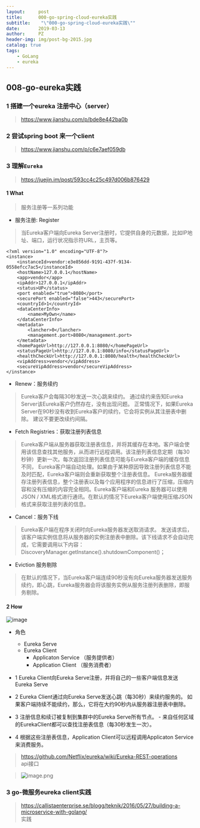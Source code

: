 ```yaml
---
layout:     post
title:      000-go-spring-cloud-eureka实践
subtitle:    "\"000-go-spring-cloud-eureka实践\""
date:       2019-03-13
author:     PZ
header-img: img/post-bg-2015.jpg
catalog: true
tags:
    - GoLang 
	- eureka 
---
```


## 008-go-eureka实践

### 1 搭建一个eureka 注册中心（server）

> https://www.jianshu.com/p/bde8e442ba0b

### 2 尝试spring boot 来一个client

> https://www.jianshu.com/p/c6e7aef059db


### 3 理解`Eureka`

> https://juejin.im/post/593cc4c25c497d006b876429

#### 1 What

> 服务注册等一系列功能

- 服务注册: Register

> 当Eureka客户端向Eureka Server注册时，它提供自身的元数据，比如IP地址、端口，运行状况指示符URL，主页等。

```
<?xml version="1.0" encoding="UTF-8"?>
<instance>
    <instanceId>vendor:e3e856dd-9191-437f-9134-0558efcc7ac5</instanceId>
    <hostName>127.0.0.1</hostName>
    <app>vendor</app>
    <ipAddr>127.0.0.1</ipAddr>
    <status>UP</status>
    <port enabled="true">8080</port>
    <securePort enabled="false">443</securePort>
    <countryId>1</countryId>
    <dataCenterInfo>
        <name>MyOwn</name>
    </dataCenterInfo>
    <metadata>
        <lancher>0</lancher>
        <management.port>8080</management.port>
    </metadata>
    <homePageUrl>http://127.0.0.1:8080/</homePageUrl>
    <statusPageUrl>http://127.0.0.1:8080/info</statusPageUrl>
    <healthCheckUrl>http://127.0.0.1:8080/health</healthCheckUrl>
    <vipAddress>vendor</vipAddress>
    <secureVipAddress>vendor</secureVipAddress>
</instance>
```

- Renew：服务续约

> Eureka客户会每隔30秒发送一次心跳来续约。 通过续约来告知Eureka Server该Eureka客户仍然存在，没有出现问题。 正常情况下，如果Eureka Server在90秒没有收到Eureka客户的续约，它会将实例从其注册表中删除。 建议不要更改续约间隔。

- Fetch Registries：获取注册列表信息

> Eureka客户端从服务器获取注册表信息，并将其缓存在本地。客户端会使用该信息查找其他服务，从而进行远程调用。该注册列表信息定期（每30秒钟）更新一次。每次返回注册列表信息可能与Eureka客户端的缓存信息不同， Eureka客户端自动处理。如果由于某种原因导致注册列表信息不能及时匹配，Eureka客户端则会重新获取整个注册表信息。 Eureka服务器缓存注册列表信息，整个注册表以及每个应用程序的信息进行了压缩，压缩内容和没有压缩的内容完全相同。Eureka客户端和Eureka 服务器可以使用JSON / XML格式进行通讯。在默认的情况下Eureka客户端使用压缩JSON格式来获取注册列表的信息。

- Cancel：服务下线

> Eureka客户端在程序关闭时向Eureka服务器发送取消请求。 发送请求后，该客户端实例信息将从服务器的实例注册表中删除。该下线请求不会自动完成，它需要调用以下内容：DiscoveryManager.getInstance().shutdownComponent()；

- Eviction 服务剔除

> 在默认的情况下，当Eureka客户端连续90秒没有向Eureka服务器发送服务续约，即心跳，Eureka服务器会将该服务实例从服务注册列表删除，即服务剔除。


#### 2 How

![image](https://user-gold-cdn.xitu.io/2017/6/11/398fdaf163f6e7101dee83b76e28ff36?imageView2/0/w/1280/h/960/format/webp/ignore-error/1)

- 角色
    - Eureka Serve
    - Eureka Client
        - Applicaton Service （服务提供者）
        - Application Client （服务消费者）

- 1 Eureka Client向Eureka Serve注册，并将自己的一些客户端信息发送Eureka Serve
- 2 Eureka Client通过向Eureka Serve发送心跳（每30秒）来续约服务的。 如果客户端持续不能续约，那么，它将在大约90秒内从服务器注册表中删除。
- 3 注册信息和续订被复制到集群中的Eureka Serve所有节点。 - 来自任何区域的EurekaClient都可以查找注册表信息（每30秒发生一次）。
- 4 根据这些注册表信息，Application Client可以远程调用Applicaton Service来消费服务。

> https://github.com/Netflix/eureka/wiki/Eureka-REST-operations <br> api接口

> ![image.png](https://upload-images.jianshu.io/upload_images/14744153-e84ddd83046b3a83.png?imageMogr2/auto-orient/strip%7CimageView2/2/w/1240)



### 3 go-微服务eureka client实践

> https://callistaenterprise.se/blogg/teknik/2016/05/27/building-a-microservice-with-golang/ <br> 实践






